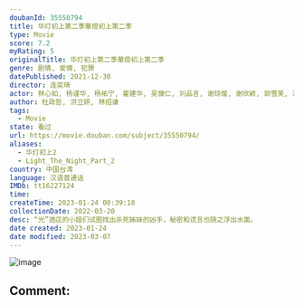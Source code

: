```yaml
---
doubanId: 35550794
title: 华灯初上第二季華燈初上第二季
type: Movie
score: 7.2
myRating: 5
originalTitle: 华灯初上第二季華燈初上第二季
genre: 剧情, 爱情, 犯罪
datePublished: 2021-12-30
director: 连奕琦
actor: 林心如, 杨谨华, 杨祐宁, 霍建华, 吴慷仁, 刘品言, 谢琼煖, 谢欣颖, 郭雪芙, 江宜蓉, 凤小岳, 刘敬, 修杰楷, 张轩睿, 王柏杰, 王静莹, 王净, 何思静, 曾敬骅, 林柏宏, 章广辰, 加贺美智久, 任容萱, 屈中恒, 应采灵, 林𬀩恒, 马念先, 王月, 福地佑介, 沈孟生, 汤毓绮, 朱宥丞, 伊正, 海裕芬, 谢雨芝, 张永正, 胡玮杰, 蔡君茹, 钟承翰, 陈博正, 范瑞君, 林哲熹, 宋柏纬, 郭文颐, 汤志伟, 蔡昌宪, 刘宜静, 温升豪
author: 杜政哲, 洪立妍, 林绍谦
tags:
  - Movie
state: 看过
url: https://movie.douban.com/subject/35550794/
aliases:
  - 华灯初上2
  - Light_The_Night_Part_2
country: 中国台湾
language: 汉语普通话
IMDb: tt16227124
time: 
createTime: 2023-01-24 00:39:18
collectionDate: 2022-03-20
desc: “光”酒店的小姐们试图找出杀死姊妹的凶手，秘密和谎言也随之浮出水面。
date created: 2023-01-24
date modified: 2023-03-07
---
```


![image](p2812568987.jpg)

Comment:
---
